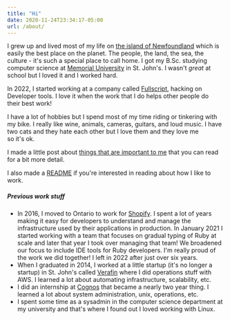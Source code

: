 ```yaml
---
title: "Hi"
date: 2020-11-24T23:34:17-05:00
url: /about/
---
```


I grew up and lived most of my life on [the island of Newfoundland](https://en.wikipedia.org/wiki/Newfoundland_(island)) which is easily the best place on the planet. The people, the land, the sea, the culture - it's such a special place to call home. I got my B.Sc. studying computer science at [Memorial University](https://en.wikipedia.org/wiki/Memorial_University_of_Newfoundland) in St. John's. I wasn't _great_ at school but I loved it and&nbsp;I&nbsp;worked&nbsp;hard.

In 2022, I started working at a company called [Fullscript](https://fullscript.com/careers), hacking on Developer tools. I love it when the work that I do helps other people do their&nbsp;best&nbsp;work!

I have a lot of hobbies but I spend most of my time riding or tinkering with my bike. I really like wine, animals, cameras, guitars, and loud music. I have two cats and they hate each other but I love them and they love me so&nbsp;it's&nbsp;ok.

I made a little post about [things that are important to me](/posts/values) that you can read for a bit more detail.

I also made a [README](/posts/readme) if you're interested in reading about how I like to work.

##### Previous work stuff

- In 2016, I moved to Ontario to work for [Shopify](https://shopify.engineering/). I spent a lot of years making it easy for developers to understand and manage the infrastructure used by their applications in production. In January 2021 I started working with a team that focuses on gradual typing of Ruby at scale and later that year I took over managing that team! We broadened our focus to include IDE tools for Ruby developers. I'm really proud of the work we did together! I left in 2022 after just over&nbsp;six&nbsp;years.
- When I graduated in 2014, I worked at a little startup (it's no longer a startup) in St. John's called [Verafin](https://verafin.com/) where I did operations stuff with AWS. I learned a lot about automating infrastructure,&nbsp;scalability,&nbsp;etc.
- I did an internship at [Cognos](https://www.ibm.com/ca-en/products/cognos-analytics) that became a nearly two year thing. I learned a lot about system administration, unix,&nbsp;operations,&nbsp;etc.
- I spent some time as a sysadmin in the computer science department at my university and that's where I found out I loved working&nbsp;with&nbsp;Linux.
